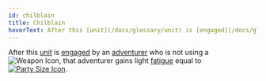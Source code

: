 ```yaml
---
id: chilblain
title: Chilblain
hoverText: After this [unit](/docs/glossary/unit) is [engaged](/docs/glossary/engage) by an [adventurer](/docs/glossary/adventurer) who is not using a Weapon type item, that adventurer gains light [fatigue](/docs/glossary/fatigue) equal to [party size](/docs/glossary/party-size).
---
```


After this [unit](/docs/glossary/unit) is [engaged](/docs/glossary/engage) by an [adventurer](/docs/glossary/adventurer) who is not using a <img src="/icons/weapon.svg" alt="Weapon Icon" class="icon-svg" />, that adventurer gains light [fatigue](/docs/glossary/fatigue) equal to [<img src="/icons/party-size.svg" alt="Party Size Icon" class="icon-svg" />](/docs/glossary/party-size).

